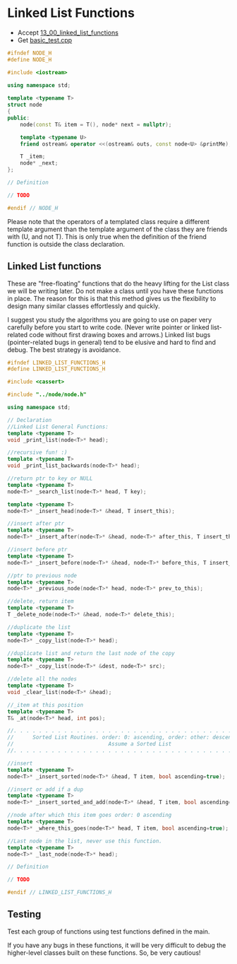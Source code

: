 # Linked List Functions

- Accept [13_00_linked_list_functions](https://classroom.github.com/a/CU7Tt80F)
- Get [basic_test.cpp](basic_test.cpp)

```c++
#ifndef NODE_H 
#define NODE_H 

#include <iostream> 

using namespace std;
 
template <typename T>
struct node
{
public:
    node(const T& item = T(), node* next = nullptr);

    template <typename U>
    friend ostream& operator <<(ostream& outs, const node<U> &printMe);

    T _item;
    node* _next;
};

// Definition 

// TODO 

#endif // NODE_H 
```

Please note that the operators of a templated class require a different template argument than the template argument of the class they are friends with (U, and not T). This is only true when the definition of the friend function is outside the class declaration.

 
## Linked List functions

These are "free-floating" functions that do the heavy lifting for the List class we will be writing later. Do not make a class until you have these functions in place. The reason for this is that this method gives us the flexibility to design many similar classes effortlessly and quickly.

I suggest you study the algorithms you are going to use on paper very carefully before you start to write code. (Never write pointer or linked list-related code without first drawing boxes and arrows.) Linked list bugs (pointer-related bugs in general) tend to be elusive and hard to find and debug. The best strategy is avoidance.

```c++
#ifndef LINKED_LIST_FUNCTIONS_H
#define LINKED_LIST_FUNCTIONS_H

#include <cassert>

#include "../node/node.h"

using namespace std;

// Declaration
//Linked List General Functions:
template <typename T>
void _print_list(node<T>* head);

//recursive fun! :)
template <typename T>
void _print_list_backwards(node<T>* head);

//return ptr to key or NULL
template <typename T>
node<T>* _search_list(node<T>* head, T key);

template <typename T>
node<T>* _insert_head(node<T>* &head, T insert_this);

//insert after ptr
template <typename T>
node<T>* _insert_after(node<T>* &head, node<T>* after_this, T insert_this);

//insert before ptr
template <typename T>
node<T>* _insert_before(node<T>* &head, node<T>* before_this, T insert_this);

//ptr to previous node
template <typename T>
node<T>* _previous_node(node<T>* head, node<T>* prev_to_this);

//delete, return item
template <typename T>
T _delete_node(node<T>* &head, node<T>* delete_this);

//duplicate the list
template <typename T>
node<T>* _copy_list(node<T>* head);

//duplicate list and return the last node of the copy
template <typename T>
node<T>* _copy_list(node<T>* &dest, node<T>* src);

//delete all the nodes
template <typename T>
void _clear_list(node<T>* &head);

//_item at this position
template <typename T>
T& _at(node<T>* head, int pos);

//. . . . . . . . . . . . . . . . . . . . . . . . . . . . . . . . . . . . .
//      Sorted List Routines. order: 0: ascending, order: other: descending
//                              Assume a Sorted List
//. . . . . . . . . . . . . . . . . . . . . . . . . . . . . . . . . . . . .

//insert
template <typename T>
node<T>* _insert_sorted(node<T>* &head, T item, bool ascending=true);

//insert or add if a dup
template <typename T>
node<T>* _insert_sorted_and_add(node<T>* &head, T item, bool ascending=true);

//node after which this item goes order: 0 ascending
template <typename T>
node<T>* _where_this_goes(node<T>* head, T item, bool ascending=true);

//Last node in the list, never use this function.
template <typename T>
node<T>* _last_node(node<T>* head);

// Definition

// TODO

#endif // LINKED_LIST_FUNCTIONS_H
```


## Testing

Test each group of functions using test functions defined in the main.

If you have any bugs in these functions, it will be very difficult to debug the higher-level classes built on these functions. So, be very cautious!